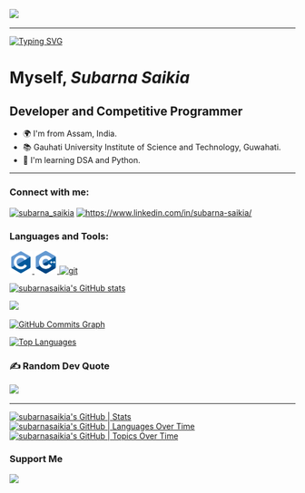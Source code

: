 [![](https://visitcount.itsvg.in/api?id=subarnasaikia&icon=3&color=0)](https://visitcount.itsvg.in)

---


[![Typing SVG](https://readme-typing-svg.demolab.com?font=Fira+Code&pause=1000&width=435&lines=Hi+👋+!+Great+to+have+you+here)](https://git.io/typing-svg)

Myself, ***Subarna Saikia*** 
===============================

Developer and Competitive Programmer
---------------------------------------

 * 🌍 I'm from Assam, India.
 * :books: Gauhati University Institute of Science and Technology, Guwahati.
 * 🧠 I'm learning DSA and Python.



----
<h3 align="left">Connect with me:</h3>
<p align="left">
<a href="https://twitter.com/subarna_saikia" target="blank"><img align="center" src="https://raw.githubusercontent.com/rahuldkjain/github-profile-readme-generator/master/src/images/icons/Social/twitter.svg" alt="subarna_saikia" height="30" width="40" /></a>
<a href="https://www.linkedin.com/in/subarna-saikia/" target="blank"><img align="center" src="https://raw.githubusercontent.com/rahuldkjain/github-profile-readme-generator/master/src/images/icons/Social/linked-in-alt.svg" alt="https://www.linkedin.com/in/subarna-saikia/" height="30" width="40" /></a>
</p>


<h3 align="left">Languages and Tools:</h3>
<p align="left"> <a href="https://www.cprogramming.com/" target="_blank" rel="noreferrer"> <img src="https://raw.githubusercontent.com/devicons/devicon/master/icons/c/c-original.svg" alt="c" width="40" height="40"/> </a> <a href="https://www.w3schools.com/cpp/" target="_blank" rel="noreferrer"> <img src="https://raw.githubusercontent.com/devicons/devicon/master/icons/cplusplus/cplusplus-original.svg" alt="cplusplus" width="40" height="40"/> </a> <a href="https://git-scm.com/" target="_blank" rel="noreferrer"> <img src="https://www.vectorlogo.zone/logos/git-scm/git-scm-icon.svg" alt="git" width="40" height="40"/> </a>  </p>




<a href="http://www.github.com/subarnasaikia"><img src="https://github-readme-stats.vercel.app/api?username=subarnasaikia&show_icons=true&hide=&count_private=true&title_color=0891b2&text_color=ffffff&icon_color=0891b2&bg_color=1c1917&hide_border=true&show_icons=true" alt="subarnasaikia's GitHub stats" /></a>

<a href="http://www.github.com/subarnasaikia"><img src="https://github-readme-streak-stats.herokuapp.com/?user=subarnasaikia&stroke=ffffff&background=1c1917&ring=0891b2&fire=0891b2&currStreakNum=ffffff&currStreakLabel=0891b2&sideNums=ffffff&sideLabels=ffffff&dates=ffffff&hide_border=true" /></a>

<a href="http://www.github.com/subarnasaikia"><img src="https://activity-graph.herokuapp.com/graph?username=subarnasaikia&bg_color=1c1917&color=ffffff&line=0891b2&point=ffffff&area_color=1c1917&area=true&hide_border=true&custom_title=GitHub%20Commits%20Graph" alt="GitHub Commits Graph" /></a>

<a href="https://github.com/subarnasaikia" align="left"><img src="https://github-readme-stats.vercel.app/api/top-langs/?username=subarnasaikia&langs_count=10&title_color=0891b2&text_color=ffffff&icon_color=0891b2&bg_color=1c1917&hide_border=true&locale=en&custom_title=Top%20%Languages" alt="Top Languages" /></a>


### ✍️ Random Dev Quote
![](https://quotes-github-readme.vercel.app/api?type=vetical&theme=radical)


---

[![subarnasaikia's GitHub | Stats](https://stats.quine.sh/subarnasaikia/github?theme=light)](https://quine.sh)
[![subarnasaikia's GitHub | Languages Over Time](https://stats.quine.sh/subarnasaikia/languages-over-time?theme=light)](https://quine.sh)
[![subarnasaikia's GitHub | Topics Over Time](https://stats.quine.sh/subarnasaikia/topics-over-time?theme=light)](https://quine.sh)


### Support Me

<a href="https://www.buymeacoffee.com/subarnasaikia"><img src="https://cdn.buymeacoffee.com/buttons/v2/default-yellow.png" width="200" /></a>


<!--
**subarnasaikia/subarnasaikia** is a ✨ _special_ ✨ repository because its `README.md` (this file) appears on your GitHub profile.

Here are some ideas to get you started:

- 🔭 I’m currently working on ...
- 🌱 I’m currently learning ...
- 👯 I’m looking to collaborate on ...
- 🤔 I’m looking for help with ...
- 💬 Ask me about ...
- 📫 How to reach me: ...
- 😄 Pronouns: ...
- ⚡ Fun fact: ...
-->
